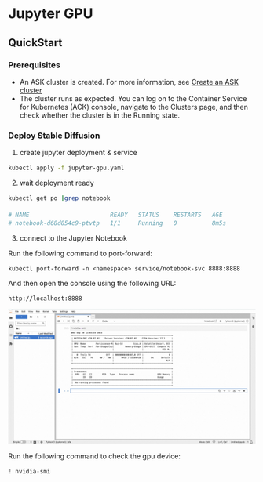 # Jupyter GPU

## QuickStart

### Prerequisites

- An ASK cluster is created. For more information,
  see [Create an ASK cluster](https://www.alibabacloud.com/help/en/ack/serverless-kubernetes/user-guide/create-an-ask-cluster-2?spm=a2c63.p38356.0.0.664265cdTbNZo1#task-e3c-311-ydb)
- The cluster runs as expected. You can log on to the Container Service for Kubernetes (ACK) console, navigate to the
  Clusters page, and then check whether the cluster is in the Running state.

### Deploy Stable Diffusion

1. create jupyter deployment & service

```bash
kubectl apply -f jupyter-gpu.yaml
```  

2. wait deployment ready

```bash
kubectl get po |grep notebook

# NAME                       READY   STATUS    RESTARTS   AGE
# notebook-d68d854c9-ptvtp   1/1     Running   0          8m5s
```

3. connect to the Jupyter Notebook

Run the following command to port-forward:

```
kubectl port-forward -n <namespace> service/notebook-svc 8888:8888
```

And then open the console using the following URL:

```
http://localhost:8888
```

![jupyter-gpu](jupyter-gpu.jpg "jupyter-gpu")

Run the following command to check the gpu device:

```python
! nvidia-smi
```